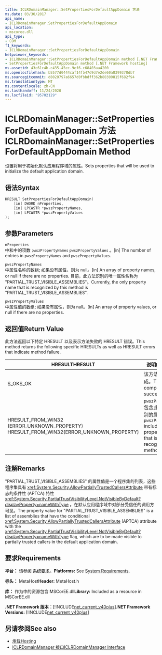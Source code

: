 ```yaml
---
title: ICLRDomainManager::SetPropertiesForDefaultAppDomain 方法
ms.date: 03/30/2017
api_name:
- ICLRDomainManager.SetPropertiesForDefaultAppDomain
api_location:
- mscoree.dll
api_type:
- COM
f1_keywords:
- ICLRDomainManager::SetPropertiesForDefaultAppDomain
helpviewer_keywords:
- ICLRDomainManager::SetPropertiesForDefaultAppDomain method [.NET Framework hosting]
- SetPropertiesForDefaultAppDomain method [.NET Framework hosting]
ms.assetid: 43e61c4b-c435-45ec-9ef6-c68403aa4200
ms.openlocfilehash: b5577d0444caf14fb47d9d7e2de60a8399378db7
ms.sourcegitcommit: d8020797a6657d0fbbdff362b80300815f682f94
ms.translationtype: MT
ms.contentlocale: zh-CN
ms.lasthandoff: 11/24/2020
ms.locfileid: "95702129"
---
```

# <a name="iclrdomainmanagersetpropertiesfordefaultappdomain-method"></a><span data-ttu-id="45a59-102">ICLRDomainManager::SetPropertiesForDefaultAppDomain 方法</span><span class="sxs-lookup"><span data-stu-id="45a59-102">ICLRDomainManager::SetPropertiesForDefaultAppDomain Method</span></span>

<span data-ttu-id="45a59-103">设置将用于初始化默认应用程序域的属性。</span><span class="sxs-lookup"><span data-stu-id="45a59-103">Sets properties that will be used to initialize the default application domain.</span></span>  
  
## <a name="syntax"></a><span data-ttu-id="45a59-104">语法</span><span class="sxs-lookup"><span data-stu-id="45a59-104">Syntax</span></span>  
  
```cpp  
HRESULT SetPropertiesForDefaultAppDomain(  
    [in] DWORD nProperties,  
    [in] LPCWSTR *pwszPropertyNames,  
    [in] LPCWSTR *pwszPropertyValues  
);  
```  
  
## <a name="parameters"></a><span data-ttu-id="45a59-105">参数</span><span class="sxs-lookup"><span data-stu-id="45a59-105">Parameters</span></span>  

 `nProperties`  
 <span data-ttu-id="45a59-106">中和中的项数 `pwszPropertyNames` `pwszPropertyValues` 。</span><span class="sxs-lookup"><span data-stu-id="45a59-106">[in] The number of entries in `pwszPropertyNames` and `pwszPropertyValues`.</span></span>  
  
 `pwszPropertyNames`  
 <span data-ttu-id="45a59-107">中属性名称的数组; 如果没有属性，则为 null。</span><span class="sxs-lookup"><span data-stu-id="45a59-107">[in] An array of property names, or null if there are no properties.</span></span> <span data-ttu-id="45a59-108">目前，此方法识别的唯一属性名称为 "PARTIAL_TRUST_VISIBLE_ASSEMBLIES"。</span><span class="sxs-lookup"><span data-stu-id="45a59-108">Currently, the only property name that is recognized by this method is "PARTIAL_TRUST_VISIBLE_ASSEMBLIES".</span></span>  
  
 `pwszPropertyValues`  
 <span data-ttu-id="45a59-109">中属性值的数组; 如果没有属性，则为 null。</span><span class="sxs-lookup"><span data-stu-id="45a59-109">[in] An array of property values, or null if there are no properties.</span></span>  
  
## <a name="return-value"></a><span data-ttu-id="45a59-110">返回值</span><span class="sxs-lookup"><span data-stu-id="45a59-110">Return Value</span></span>  

 <span data-ttu-id="45a59-111">此方法返回以下特定 HRESULT 以及表示方法失败的 HRESULT 错误。</span><span class="sxs-lookup"><span data-stu-id="45a59-111">This method returns the following specific HRESULTs as well as HRESULT errors that indicate method failure.</span></span>  
  
|<span data-ttu-id="45a59-112">HRESULT</span><span class="sxs-lookup"><span data-stu-id="45a59-112">HRESULT</span></span>|<span data-ttu-id="45a59-113">说明</span><span class="sxs-lookup"><span data-stu-id="45a59-113">Description</span></span>|  
|-------------|-----------------|  
|<span data-ttu-id="45a59-114">S_OK</span><span class="sxs-lookup"><span data-stu-id="45a59-114">S_OK</span></span>|<span data-ttu-id="45a59-115">该方法已成功完成。</span><span class="sxs-lookup"><span data-stu-id="45a59-115">The method completed successfully.</span></span>|  
|<span data-ttu-id="45a59-116">HRESULT_FROM_WIN32 (ERROR_UNKNOWN_PROPERTY) </span><span class="sxs-lookup"><span data-stu-id="45a59-116">HRESULT_FROM_WIN32(ERROR_UNKNOWN_PROPERTY)</span></span>|<span data-ttu-id="45a59-117">`pwszPropertyNames` 包含此方法无法识别的属性名称。</span><span class="sxs-lookup"><span data-stu-id="45a59-117">`pwszPropertyNames` includes a property name that is not recognized by this method.</span></span>|  
  
## <a name="remarks"></a><span data-ttu-id="45a59-118">注解</span><span class="sxs-lookup"><span data-stu-id="45a59-118">Remarks</span></span>  

 <span data-ttu-id="45a59-119">"PARTIAL_TRUST_VISIBLE_ASSEMBLIES" 的属性值是一个程序集的列表，这些程序集具有 <xref:System.Security.AllowPartiallyTrustedCallersAttribute> 带有标志的条件性 (APTCA) 特性 <xref:System.Security.PartialTrustVisibilityLevel.NotVisibleByDefault?displayProperty=nameWithType> ，在默认应用程序域中对部分受信任的调用方可见。</span><span class="sxs-lookup"><span data-stu-id="45a59-119">The property value for "PARTIAL_TRUST_VISIBLE_ASSEMBLIES" is a list of assemblies that have the conditional <xref:System.Security.AllowPartiallyTrustedCallersAttribute> (APTCA) attribute with the <xref:System.Security.PartialTrustVisibilityLevel.NotVisibleByDefault?displayProperty=nameWithType> flag, which are to be made visible to partially trusted callers in the default application domain.</span></span>  
  
## <a name="requirements"></a><span data-ttu-id="45a59-120">要求</span><span class="sxs-lookup"><span data-stu-id="45a59-120">Requirements</span></span>  

 <span data-ttu-id="45a59-121">**平台：** 请参阅 [系统要求](../../get-started/system-requirements.md)。</span><span class="sxs-lookup"><span data-stu-id="45a59-121">**Platforms:** See [System Requirements](../../get-started/system-requirements.md).</span></span>  
  
 <span data-ttu-id="45a59-122">**标头：** MetaHost</span><span class="sxs-lookup"><span data-stu-id="45a59-122">**Header:** MetaHost.h</span></span>  
  
 <span data-ttu-id="45a59-123">**库：** 作为中的资源包含 MSCorEE.dll</span><span class="sxs-lookup"><span data-stu-id="45a59-123">**Library:** Included as a resource in MSCorEE.dll</span></span>  
  
 <span data-ttu-id="45a59-124">**.NET Framework 版本：**[!INCLUDE[net_current_v40plus](../../../../includes/net-current-v40plus-md.md)]</span><span class="sxs-lookup"><span data-stu-id="45a59-124">**.NET Framework Versions:** [!INCLUDE[net_current_v40plus](../../../../includes/net-current-v40plus-md.md)]</span></span>  
  
## <a name="see-also"></a><span data-ttu-id="45a59-125">另请参阅</span><span class="sxs-lookup"><span data-stu-id="45a59-125">See also</span></span>

- [<span data-ttu-id="45a59-126">承载</span><span class="sxs-lookup"><span data-stu-id="45a59-126">Hosting</span></span>](index.md)
- [<span data-ttu-id="45a59-127">ICLRDomainManager 接口</span><span class="sxs-lookup"><span data-stu-id="45a59-127">ICLRDomainManager Interface</span></span>](iclrdomainmanager-interface.md)
